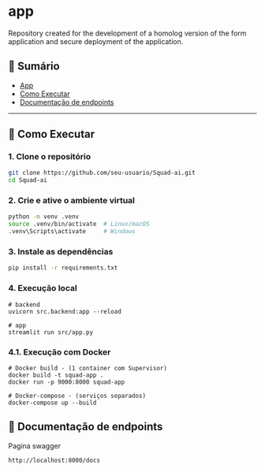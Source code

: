 # app
Repository created for the development of a homolog version of the form application and secure deployment of the application.

## 📑 Sumário
- [App](#app)
- [Como Executar](#-como-executar)
- [Documentação de endpoints](#-documentação-de-endpoints)

---

## 🔧 Como Executar

### 1. Clone o repositório
```bash
git clone https://github.com/seu-usuario/Squad-ai.git
cd Squad-ai
```

### 2. Crie e ative o ambiente virtual
```bash
python -m venv .venv
source .venv/bin/activate  # Linux/macOS
.venv\Scripts\activate     # Windows
```

### 3. Instale as dependências
```bash
pip install -r requirements.txt
```
### 4. Execução local
```
# backend
uvicorn src.backend:app --reload

# app
streamlit run src/app.py
```
### 4.1. Execução com Docker
```
# Docker build - (1 container com Supervisor)
docker build -t squad-app .
docker run -p 9000:8000 squad-app

# Docker-compose - (serviços separados)
docker-compose up --build
```

## 📘 Documentação de endpoints
Pagina swagger 
```
http://localhost:8000/docs
```